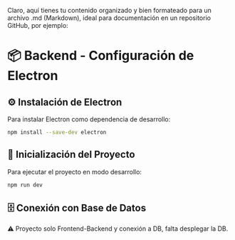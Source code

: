 Claro, aquí tienes tu contenido organizado y bien formateado para un archivo .md (Markdown), ideal para documentación en un repositorio GitHub, por ejemplo:

# 📦 Backend - Configuración de Electron

## ⚙️ Instalación de Electron

Para instalar Electron como dependencia de desarrollo:

```bash
npm install --save-dev electron
```
## 🚀 Inicialización del Proyecto

Para ejecutar el proyecto en modo desarrollo:
```bash
npm run dev
```

## 🗄️ Conexión con Base de Datos

⚠️ Proyecto solo Frontend-Backend y conexión a DB, falta desplegar la DB.
